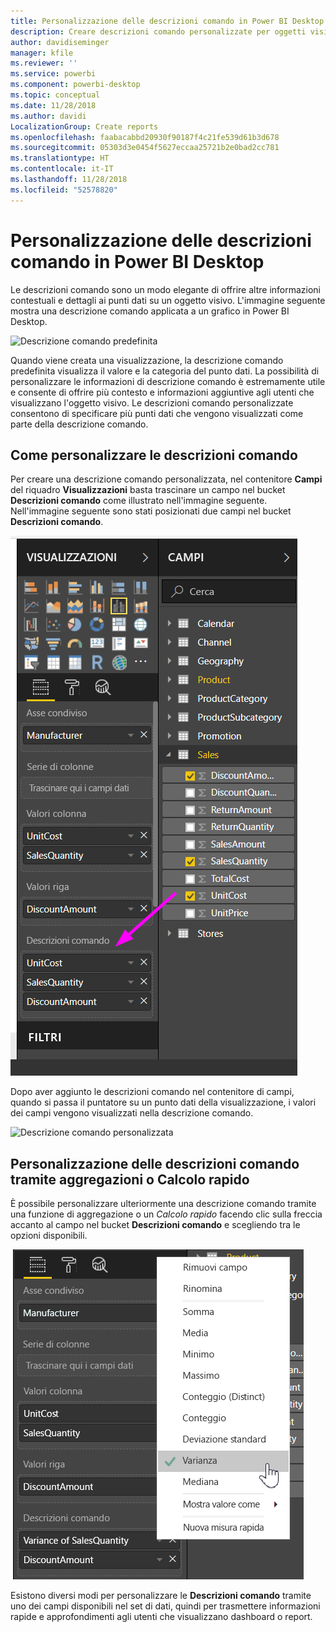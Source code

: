 ```yaml
---
title: Personalizzazione delle descrizioni comando in Power BI Desktop
description: Creare descrizioni comando personalizzate per oggetti visivi mediante trascinamento
author: davidiseminger
manager: kfile
ms.reviewer: ''
ms.service: powerbi
ms.component: powerbi-desktop
ms.topic: conceptual
ms.date: 11/28/2018
ms.author: davidi
LocalizationGroup: Create reports
ms.openlocfilehash: faabacabbd20930f90187f4c21fe539d61b3d678
ms.sourcegitcommit: 05303d3e0454f5627eccaa25721b2e0bad2cc781
ms.translationtype: HT
ms.contentlocale: it-IT
ms.lasthandoff: 11/28/2018
ms.locfileid: "52578820"
---
```

# <a name="customizing-tooltips-in-power-bi-desktop"></a>Personalizzazione delle descrizioni comando in Power BI Desktop
Le descrizioni comando sono un modo elegante di offrire altre informazioni contestuali e dettagli ai punti dati su un oggetto visivo. L'immagine seguente mostra una descrizione comando applicata a un grafico in Power BI Desktop.

![Descrizione comando predefinita](media/desktop-custom-tooltips/custom-tooltips-1.png)

Quando viene creata una visualizzazione, la descrizione comando predefinita visualizza il valore e la categoria del punto dati. La possibilità di personalizzare le informazioni di descrizione comando è estremamente utile e consente di offrire più contesto e informazioni aggiuntive agli utenti che visualizzano l'oggetto visivo. Le descrizioni comando personalizzate consentono di specificare più punti dati che vengono visualizzati come parte della descrizione comando.

## <a name="how-to-customize-tooltips"></a>Come personalizzare le descrizioni comando
Per creare una descrizione comando personalizzata, nel contenitore **Campi** del riquadro **Visualizzazioni** basta trascinare un campo nel bucket **Descrizioni comando** come illustrato nell'immagine seguente. Nell'immagine seguente sono stati posizionati due campi nel bucket **Descrizioni comando**.

![Aggiunta di campi della descrizione comando](media/desktop-custom-tooltips/custom-tooltips-2.png)

Dopo aver aggiunto le descrizioni comando nel contenitore di campi, quando si passa il puntatore su un punto dati della visualizzazione, i valori dei campi vengono visualizzati nella descrizione comando.

![Descrizione comando personalizzata](media/desktop-custom-tooltips/custom-tooltips-3.png)

## <a name="customizing-tooltips-with-aggregation-or-quick-calcs"></a>Personalizzazione delle descrizioni comando tramite aggregazioni o Calcolo rapido
È possibile personalizzare ulteriormente una descrizione comando tramite una funzione di aggregazione o un *Calcolo rapido* facendo clic sulla freccia accanto al campo nel bucket **Descrizioni comando** e scegliendo tra le opzioni disponibili.

![Descrizione comando con Calcolo rapido](media/desktop-custom-tooltips/custom-tooltips-4.png)

Esistono diversi modi per personalizzare le **Descrizioni comando** tramite uno dei campi disponibili nel set di dati, quindi per trasmettere informazioni rapide e approfondimenti agli utenti che visualizzano dashboard o report.

